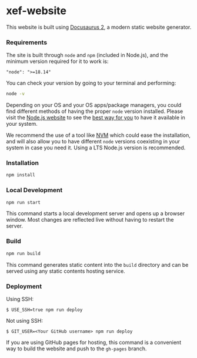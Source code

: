 # xef-website

This website is built using [Docusaurus 2](https://docusaurus.io/), a modern static website generator.


### Requirements

The site is built through `node` and `npm` (included in Node.js), and the minimum version required for it to work is:

```
"node": ">=18.14"
```

You can check your version by going to your terminal and performing:

```bash
node -v
```

Depending on your OS and your OS apps/package managers, you could find different methods of having the proper `node` version installed. Please visit the [Node.js website](https://nodejs.org) to see the [best way for you](https://nodejs.org/en/download/) to have it available in your system.

We recommend the use of a tool like [NVM](https://github.com/nvm-sh/nvm) which could ease the installation, and will also allow you to have different `node` versions coexisting in your system in case you need it. Using a LTS Node.js version is recommended.


### Installation

```bash
npm install
```

### Local Development

```bash
npm run start
```

This command starts a local development server and opens up a browser window. Most changes are reflected live without having to restart the server.

### Build

```bash
npm run build
```

This command generates static content into the `build` directory and can be served using any static contents hosting service.

### Deployment

Using SSH:

```
$ USE_SSH=true npm run deploy
```

Not using SSH:

```
$ GIT_USER=<Your GitHub username> npm run deploy
```

If you are using GitHub pages for hosting, this command is a convenient way to build the website and push to the `gh-pages` branch.
